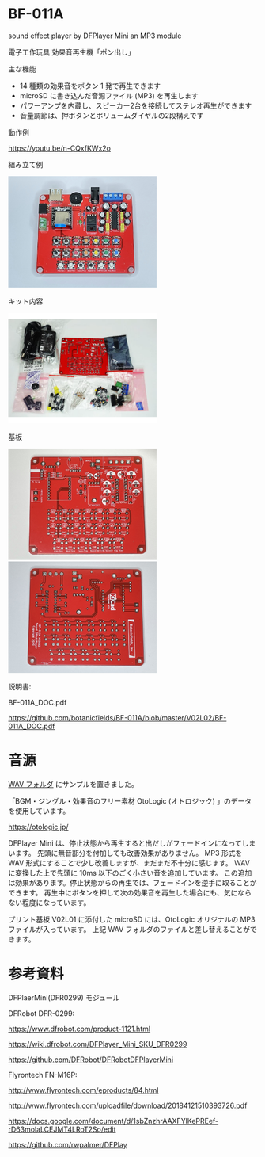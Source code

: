 # BF-011A
sound effect player by DFPlayer Mini an MP3 module

電子工作玩具
効果音再生機「ポン出し」

主な機能

- 14 種類の効果音をボタン 1 発で再生できます
- microSD に書き込んだ音源ファイル (MP3) を再生します
- パワーアンプを内蔵し、スピーカー2台を接続してステレオ再生ができます
- 音量調節は、押ボタンとボリュームダイヤルの2段構えです

動作例

<https://youtu.be/n-CQxfKWx2o>

組み立て例

<img src="./V02L02/bf-011A_assembled.JPEG" width=300>

キット内容

<img src="./V02L02/bf-011A_contents.PNG" width=300>

基板

<img src="./V02L02/bf-011A_PCBfront.JPEG" width=300>
<img src="./V02L02/bf-011A_PCBback.JPEG" width=300>

説明書:

BF-011A_DOC.pdf

https://github.com/botanicfields/BF-011A/blob/master/V02L02/BF-011A_DOC.pdf

# 音源

[WAV フォルダ](https://github.com/botanicfields/BF-011A/tree/master/wav) にサンプルを置きました。

「BGM・ジングル・効果音のフリー素材 OtoLogic (オトロジック) 」のデータを使用しています。

https://otologic.jp/

DFPlayer Mini は、停止状態から再生すると出だしがフェードインになってしまいます。
先頭に無音部分を付加しても改善効果がありません。
MP3 形式を WAV 形式にすることで少し改善しますが、まだまだ不十分に感じます。
WAV に変換した上で先頭に 10ms 以下のごく小さい音を追加しています。
この追加は効果があります。停止状態からの再生では、フェードインを逆手に取ることができます。
再生中にボタンを押して次の効果音を再生した場合にも、気にならない程度になっています。

プリント基板 V02L01 に添付した microSD には、OtoLogic オリジナルの MP3 ファイルが入っています。
上記 WAV フォルダのファイルと差し替えることができます。

# 参考資料

DFPlaerMini(DFR0299) モジュール

DFRobot DFR-0299:

https://www.dfrobot.com/product-1121.html

https://wiki.dfrobot.com/DFPlayer_Mini_SKU_DFR0299

https://github.com/DFRobot/DFRobotDFPlayerMini

Flyrontech FN-M16P:

http://www.flyrontech.com/eproducts/84.html

http://www.flyrontech.com/uploadfile/download/20184121510393726.pdf

https://docs.google.com/document/d/1sbZnzhrAAXFYlKePREef-rD63molaLCEJMT4LRoT2So/edit

https://github.com/rwpalmer/DFPlay

